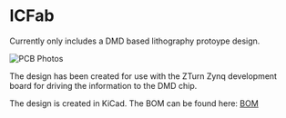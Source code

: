 # ICFab

Currently only includes a DMD based lithography protoype design.

![PCB Photos](Docs/pcb.jpeg)

The design has been created for use with the ZTurn Zynq development board for driving the information to the DMD chip.

The design is created in KiCad.
The BOM can be found here: [BOM](Design/Projector/DLP_Board/dlp_01/dlp_01_sch_brd/bom/ibom)